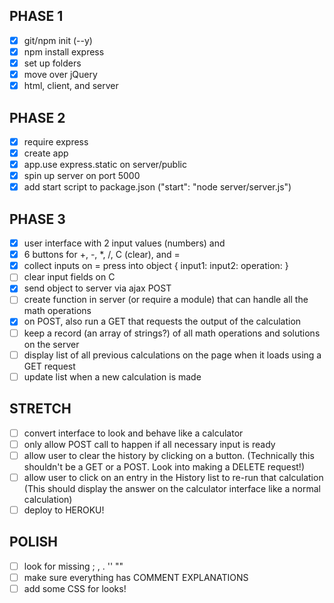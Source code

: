 

## PHASE 1
- [x] git/npm init (--y)
- [x] npm install express
- [x] set up folders
- [x] move over jQuery
- [x] html, client, and server
## PHASE 2
- [x] require express
- [x] create app
- [x] app.use express.static on server/public
- [x] spin up server on port 5000
- [x] add start script to package.json ("start": "node server/server.js")
## PHASE 3
- [x] user interface with 2 input values (numbers) and 
- [x] 6 buttons for +, -, *, /, C (clear), and =
- [x] collect inputs on = press into object 
        {
    input1:
    input2:
    operation:
    }
- [ ] clear input fields on C
- [x] send object to server via ajax POST
- [ ] create function in server (or require a module) that can handle all the math operations
- [x] on POST, also run a GET that requests the output of the calculation
- [ ] keep a record (an array of strings?) of all math operations and solutions on the server
- [ ] display list of all previous calculations on the page when it loads using a GET request
- [ ] update list when a new calculation is made
## STRETCH
- [ ] convert interface to look and behave like a calculator
- [ ] only allow POST call to happen if all necessary input is ready
- [ ] allow user to clear the history by clicking on a button. 
        (Technically this shouldn't be a GET or a POST. Look into making a DELETE request!)
- [ ] allow user to click on an entry in the History list to re-run that calculation
        (This should display the answer on the calculator interface like a normal calculation)
- [ ] deploy to HEROKU!
## POLISH
- [ ] look for missing ; , . '' ""
- [ ] make sure everything has COMMENT EXPLANATIONS
- [ ] add some CSS for looks!
